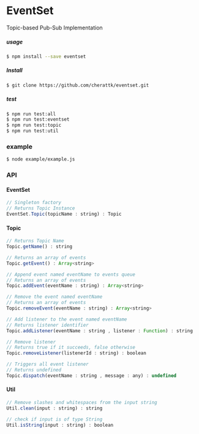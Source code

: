 # EventSet
Topic-based Pub-Sub Implementation

##### usage
```bash
$ npm install --save eventset
```
##### Install
```bash
$ git clone https://github.com/cherattk/eventset.git
``` 
##### test
```bash
$ npm run test:all
$ npm run test:eventset
$ npm run test:topic
$ npm run test:util
```

### example
```bash
$ node example/example.js
```
### API
#### EventSet

```js
// Singleton factory
// Returns Topic Instance
EventSet.Topic(topicName : string) : Topic
```

#### Topic

```js
// Returns Topic Name
Topic.getName() : string
```

```js 
// Returns an array of events
Topic.getEvent() : Array<string>
```

```js
// Append event named eventName to events queue
// Returns an array of events
Topic.addEvent(eventName : string) : Array<string>
```

```js 
// Remove the event named eventName
// Returns an array of events
Topic.removeEvent(eventName : string) : Array<string>
```

```js
// Add listener to the event named eventName
// Returns listener identifier
Topic.addListener(eventName : string , listener : Function) : string
```

```js
// Remove listener
// Returns true if it succeeds, false otherwise
Topic.removeListener(listenerId : string) : boolean
```

```js
// Triggers all event listener
// Returns undefined
Topic.dispatch(eventName : string , message : any) : undefined
```

#### Util

```js
// Remove slashes and whitespaces from the input string
Util.clean(input : string) : string
```

```js
// check if input is of type String
Util.isString(input : string) : boolean 
```